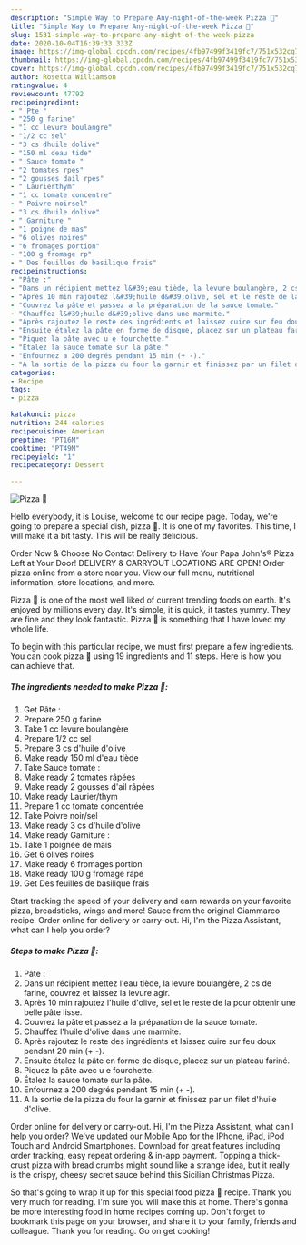 ```yaml
---
description: "Simple Way to Prepare Any-night-of-the-week Pizza 🍕"
title: "Simple Way to Prepare Any-night-of-the-week Pizza 🍕"
slug: 1531-simple-way-to-prepare-any-night-of-the-week-pizza
date: 2020-10-04T16:39:33.333Z
image: https://img-global.cpcdn.com/recipes/4fb97499f3419fc7/751x532cq70/pizza-🍕-photo-principale-de-la-recette.jpg
thumbnail: https://img-global.cpcdn.com/recipes/4fb97499f3419fc7/751x532cq70/pizza-🍕-photo-principale-de-la-recette.jpg
cover: https://img-global.cpcdn.com/recipes/4fb97499f3419fc7/751x532cq70/pizza-🍕-photo-principale-de-la-recette.jpg
author: Rosetta Williamson
ratingvalue: 4
reviewcount: 47792
recipeingredient:
- " Pte "
- "250 g farine"
- "1 cc levure boulangre"
- "1/2 cc sel"
- "3 cs dhuile dolive"
- "150 ml deau tide"
- " Sauce tomate "
- "2 tomates rpes"
- "2 gousses dail rpes"
- " Laurierthym"
- "1 cc tomate concentre"
- " Poivre noirsel"
- "3 cs dhuile dolive"
- " Garniture "
- "1 poigne de mas"
- "6 olives noires"
- "6 fromages portion"
- "100 g fromage rp"
- " Des feuilles de basilique frais"
recipeinstructions:
- "Pâte :"
- "Dans un récipient mettez l&#39;eau tiède, la levure boulangère, 2 cs de farine, couvrez et laissez la levure agir."
- "Après 10 min rajoutez l&#39;huile d&#39;olive, sel et le reste de la pour obtenir une belle pâte lisse."
- "Couvrez la pâte et passez a la préparation de la sauce tomate."
- "Chauffez l&#39;huile d&#39;olive dans une marmite."
- "Après rajoutez le reste des ingrédients et laissez cuire sur feu doux pendant 20 min (+ -)."
- "Ensuite étalez la pâte en forme de disque, placez sur un plateau fariné."
- "Piquez la pâte avec u e fourchette."
- "Étalez la sauce tomate sur la pâte."
- "Enfournez a 200 degrés pendant 15 min (+ -)."
- "A la sortie de la pizza du four la garnir et finissez par un filet d&#39;huile d&#39;olive."
categories:
- Recipe
tags:
- pizza

katakunci: pizza 
nutrition: 244 calories
recipecuisine: American
preptime: "PT16M"
cooktime: "PT49M"
recipeyield: "1"
recipecategory: Dessert

---
```



![Pizza 🍕](https://img-global.cpcdn.com/recipes/4fb97499f3419fc7/751x532cq70/pizza-🍕-photo-principale-de-la-recette.jpg)

Hello everybody, it is Louise, welcome to our recipe page. Today, we're going to prepare a special dish, pizza 🍕. It is one of my favorites. This time, I will make it a bit tasty. This will be really delicious.

Order Now &amp; Choose No Contact Delivery to Have Your Papa John&#39;s® Pizza Left at Your Door! DELIVERY &amp; CARRYOUT LOCATIONS ARE OPEN! Order pizza online from a store near you. View our full menu, nutritional information, store locations, and more.

Pizza 🍕 is one of the most well liked of current trending foods on earth. It's enjoyed by millions every day. It's simple, it is quick, it tastes yummy. They are fine and they look fantastic. Pizza 🍕 is something that I have loved my whole life.


To begin with this particular recipe, we must first prepare a few ingredients. You can cook pizza 🍕 using 19 ingredients and 11 steps. Here is how you can achieve that.

<!--inarticleads1-->

##### The ingredients needed to make Pizza 🍕:

1. Get  Pâte :
1. Prepare 250 g farine
1. Take 1 cc levure boulangère
1. Prepare 1/2 cc sel
1. Prepare 3 cs d&#39;huile d&#39;olive
1. Make ready 150 ml d&#39;eau tiède
1. Take  Sauce tomate :
1. Make ready 2 tomates râpées
1. Make ready 2 gousses d&#39;ail râpées
1. Make ready  Laurier/thym
1. Prepare 1 cc tomate concentrée
1. Take  Poivre noir/sel
1. Make ready 3 cs d&#39;huile d&#39;olive
1. Make ready  Garniture :
1. Take 1 poignée de maïs
1. Get 6 olives noires
1. Make ready 6 fromages portion
1. Make ready 100 g fromage râpé
1. Get  Des feuilles de basilique frais


Start tracking the speed of your delivery and earn rewards on your favorite pizza, breadsticks, wings and more! Sauce from the original Giammarco recipe. Order online for delivery or carry-out. Hi, I&#39;m the Pizza Assistant, what can I help you order? 

<!--inarticleads2-->

##### Steps to make Pizza 🍕:

1. Pâte :
1. Dans un récipient mettez l&#39;eau tiède, la levure boulangère, 2 cs de farine, couvrez et laissez la levure agir.
1. Après 10 min rajoutez l&#39;huile d&#39;olive, sel et le reste de la pour obtenir une belle pâte lisse.
1. Couvrez la pâte et passez a la préparation de la sauce tomate.
1. Chauffez l&#39;huile d&#39;olive dans une marmite.
1. Après rajoutez le reste des ingrédients et laissez cuire sur feu doux pendant 20 min (+ -).
1. Ensuite étalez la pâte en forme de disque, placez sur un plateau fariné.
1. Piquez la pâte avec u e fourchette.
1. Étalez la sauce tomate sur la pâte.
1. Enfournez a 200 degrés pendant 15 min (+ -).
1. A la sortie de la pizza du four la garnir et finissez par un filet d&#39;huile d&#39;olive.


Order online for delivery or carry-out. Hi, I&#39;m the Pizza Assistant, what can I help you order? We&#39;ve updated our Mobile App for the IPhone, iPad, iPod Touch and Android Smartphones. Download for great features including order tracking, easy repeat ordering &amp; in-app payment. Topping a thick-crust pizza with bread crumbs might sound like a strange idea, but it really is the crispy, cheesy secret sauce behind this Sicilian Christmas Pizza. 

So that's going to wrap it up for this special food pizza 🍕 recipe. Thank you very much for reading. I'm sure you will make this at home. There's gonna be more interesting food in home recipes coming up. Don't forget to bookmark this page on your browser, and share it to your family, friends and colleague. Thank you for reading. Go on get cooking!
